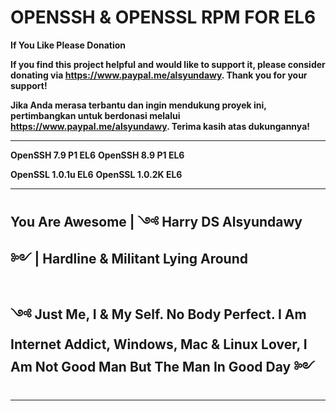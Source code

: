 # **OPENSSH & OPENSSL RPM FOR EL6**

**If You Like Please Donation**

**If you find this project helpful and would like to support it, please consider donating via https://www.paypal.me/alsyundawy. Thank you for your support!**

**Jika Anda merasa terbantu dan ingin mendukung proyek ini, pertimbangkan untuk berdonasi melalui https://www.paypal.me/alsyundawy. Terima kasih atas dukungannya!**

---

**OpenSSH 7.9 P1 EL6**
**OpenSSH 8.9 P1 EL6**

**OpenSSL 1.0.1u EL6**
**OpenSSL 1.0.2K EL6**

---

## **You Are Awesome | ༺ Harry DS Alsyundawy ༻ | Hardline & Militant Lying Around**
## **༺ Just Me, I & My Self. No Body Perfect. I Am Internet Addict, Windows, Mac & Linux Lover, I Am Not Good Man But The Man In Good Day  ༻**

---

